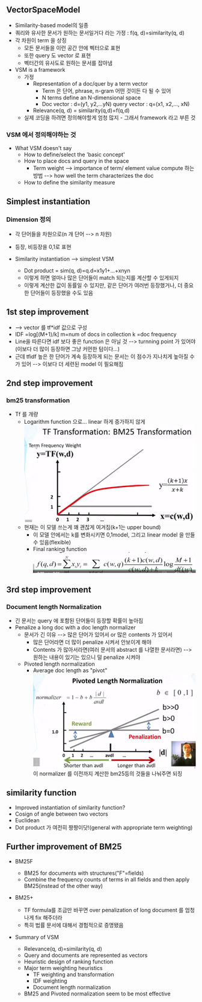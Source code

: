 ## VectorSpaceModel
* Similarity-based model의 일종
* 쿼리와 유사한 문서가 원하는 문서일거다 라는 가정 : f(q, d)=similarity(q, d)
* 각 차원이 term 을 상징
	* 모든 문서들을 이런 공간 안에 벡터으로 표현
	* 또한 query 도 vector 로 표현
	* 벡터간의 유사도로 원하는 문서를 잡아냄
* VSM is a framework
	* 가정
		* Representation of a doc/quer by a term vector
			* Term 은 단어, phrase, n-gram 어떤 것이든 다 될 수 있어
			* N terms define an N-dimensional space
			* Doc vector : d=(y1, y2,...yN) query vector : q=(x1, x2,…, xN)
		* Relevance(q, d) = similarity(q,d)=f(q,d)
	* 실제 코딩을 하려면 정의해야할게 엄청 많지 - 그래서 framework 라고 부른 것

### VSM 에서 정의해야하는 것
* What VSM doesn't say
	* How to define/select the 'basic concept'
	* How to place docs and query in the space
		* Term weight --> importance of term/ element value compute 하는 방법 --> how well the term characterizes the doc
	* How to define the similarity measure

## Simplest instantiation
### Dimension 정의
* 각 단어들을 차원으로(n 개 단어 --> n 차원)
* 등장, 비등장을 0,1로 표현

* Similarity instantiation --> simplest VSM
	* Dot product = sim(q, d)=q.d=x1y1+…+xnyn
	* 이렇게 하면 얼마나 많은 단어들이 match 되는지를 계산할 수 있게되지
	* 이렇게 계산한 값이 동률일 수 있지만, 같은 단어가 여러번 등장했거나, 더 중요한 단어들이 등장했을 수도 있음

## 1st step improvement
* --> vector 를 tf\*idf 값으로 구성
* IDF =log[(M+1)/k] m=num of docs in collection k =doc frequency
* Line을 따른다면 idf 보다 좋은 function 은 아닐 것 --> turnning point 가 있어야(이보다 더 많이 등장하면 그냥 커먼한 텀이다…)
* 근데 tfidf 높은 한 단어가 계속 등장하게 되는 문서는 이 점수가 지나치게 높아질 수가 있어 --> 이보다 더 세련된 model 이 필요해짐

## 2nd step improvement
### bm25 transformation
* Tf 를 개량
	* Logarithm function 으로… linear 하게 증가하지 않게
		![bm25](images/2_1_1.png "bm25")
	* 현재는 이 모델 쓰는게 꽤 괜찮게 여겨짐(k+1는 upper bound)
		* 이 모델 안에서는 k를 변화시키면 0,1model, 그리고  linear model 을 만들 수 있음(flexible)
		* Final ranking function
			![bm25_f](images/2_1_2.png "bm25_f")


## 3rd step improvement
### Document length Normalization
* 긴 문서는 query 에 포함된 단어들이 등장할 확률이 높아짐
* Penalize a long doc with a doc length normalizer
	* 문서가 긴 이유 --> 많은 단어가 있어서 or 많은 contents 가 있어서
		* 많은 단어라면 더 많이 penalize 시켜서 안보이게 해야
		* Contents 가 많아서라면(여러 문서의 abstract 를 나열한 문서라면) --> 원하는 내용이 있기는 있으니 덜 penalize 시켜야
	* Pivoted length normalization
		* Average doc length as "pivot"
			![Pivoted](images/2_1_3.png "Pivoted")
			이 normalizer 를 이전까지 계산한 bm25등의 것들을 나눠주면 되징

## similarity function
* Improved instantiation of similarity function?
* Cosign of angle between two vectors
* Euclidean
* Dot product 가 여전히 짱짱이닷!(general with appropriate term weighting)

## Further improvement of BM25
* BM25F
	* BM25 for documents with structures("F"=fields)
	* Combine the frequency counts of terms in all fields and then apply BM25(instead of the other way)
* BM25+
	* TF formula를 조금만 바꾸면  over penalization of long document 를 엄청나게 fix 해주더라
	* 특히 법률 문서에 대해서 경험적으로 증명됐음

* Summary of VSM
	* Relevance(q, d)=similarity(q, d)
	* Query and documents are represented as vectors
	* Heuristic design of ranking function
	* Major term weighting heuristics
		* TF weighting and transformation
		* IDF weighting
		* Document length normalization
	* BM25 and Pivoted normalization seem to be most effective

